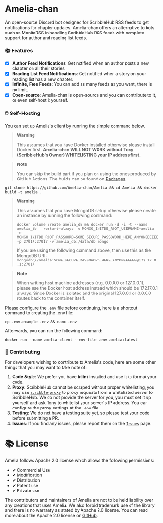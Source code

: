 # Amelia-chan

An open-source Discord bot designed for ScribbleHub RSS feeds to get notifications for chapter updates. 
Amelia-chan offers an alternative to bots such as MonitoRSS in handling ScribbleHub RSS feeds with complete support for author and reading list feeds.

### 📚 Features
- [x] **Author Feed Notifications**: Get notified when an author posts a new chapter on all their stories.
- [x] **Reading List Feed Notifications**: Get notified when a story on your reading list has a new chapter.
- [x] **Infinite, Free Feeds**: You can add as many feeds as you want, there is no limit.
- [x] **Open-source**: Amelia-chan is open-source and you can contribute to it, or even self-host it yourself.

### 🖱️ Self-Hosting

You can set up Amelia's client by running the simple command below.

> **Warning**
>
> This assumes that you have Docker installed otherwise please install Docker first.
> **Amelia-chan WILL NOT WORK without Tony (ScribbleHub's Owner) WHITELISTING your IP address first.**

> **Note**
>
> You can skip the build part if you plan on using the ones produced by GitHub Actions.
> The builds can be found on [Packages](https://github.com/Amelia-chan/Amelia/pkgs/container/amelia).
```shell
git clone https://github.com/Amelia-chan/Amelia && cd Amelia && docker build -t amelia .
```

> **Warning**
>
> This assumes that you have MongoDB setup otherwise please create an instance by running the following command:
> ```shell
> docker volume create amelia_db && docker run -d -i -t --name amelia_db --restart=always -e MONGO_INITDB_ROOT_USERNAME=amelia -e MONGO_INITDB_ROOT_PASSWORD=SOME_SECURE_PASSOWORD_HERE_ANYONEEEEEE -p 27017:27017 -v amelia_db:/data/db mongo
>```
>
> If you are using the following command above, then use this as the MongoDB URI: `mongodb://amelia:SOME_SECURE_PASSOWORD_HERE_ANYONEEEEEE@172.17.0.1:27017`

> **Note**
> 
> When writing host machine addresses (e.g. 0.0.0.0 or 127.0.0.1), please use the Docker host address instead which should be 172.17.0.1 always.
> Since Docker is isolated and the original 127.0.0.1 or 0.0.0.0 routes back to the container itself.

Please configure the `.env` file before continuing, here is a shortcut command to creating the .env file:
```shell
cp .env.example .env && nano .env
```

Afterwards, you can run the following command:
```shell
docker run --name amelia-client --env-file .env amelia:latest
```

### 🚀 Contributing

For developers wishing to contribute to Amelia's code, here are some other things that you may want to take note of:
1. **Code Style**: We prefer you have **ktlint** installed and use it to format your code.
2. **Proxy**: ScribbleHub cannot be scraped without proper whitelisting, you may use [`scribble-proxy`](https://github.com/Amelia-chan/scribble-proxy) to 
proxy requests from a whitelisted server to ScribbleHub. We do not provide the server for you, you must set it up yourself and ask Tony to whitelist your
server's IP address. You can configure the proxy settings at the `.env` file.
3. **Testing**: We do not have a testing suite yet, so please test your code before submitting a PR.
4. **Issues**: If you find any issues, please report them on the [`Issues`](https://github.com/Amelia-chan/Amelia/issues) page.

# 📚 License
Amelia follows Apache 2.0 license which allows the following permissions:
- ✔ Commercial Use
- ✔ Modification
- ✔ Distribution
- ✔ Patent use
- ✔ Private use

The contributors and maintainers of Amelia are not to be held liability over any creations that uses Amelia. We also forbid trademark use of
the library and there is no warranty as stated by Apache 2.0 license. You can read more about the Apache 2.0 license on [GitHub](https://github.com/ShindouMihou/Amelia/blob/master/LICENSE).

